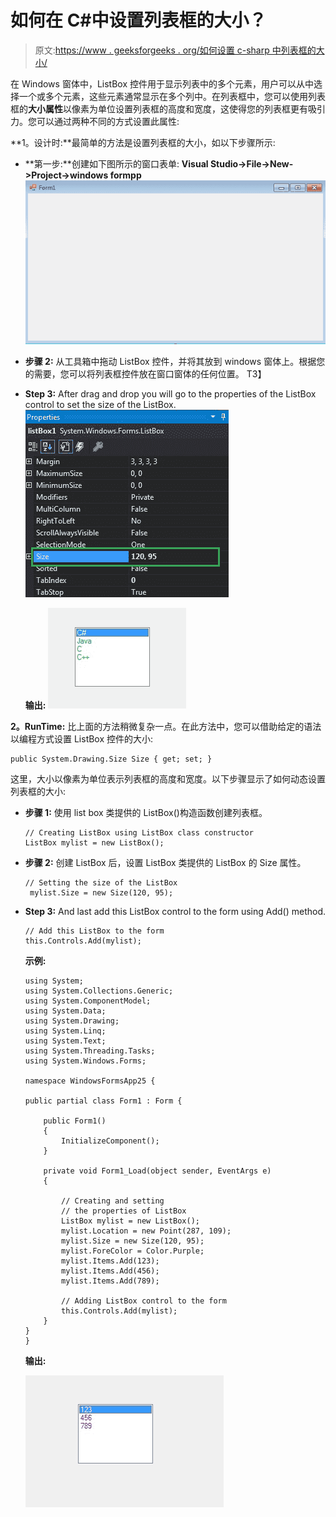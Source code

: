 # 如何在 C#中设置列表框的大小？

> 原文:[https://www . geeksforgeeks . org/如何设置 c-sharp 中列表框的大小/](https://www.geeksforgeeks.org/how-to-set-the-size-of-the-listbox-in-c-sharp/)

在 Windows 窗体中，ListBox 控件用于显示列表中的多个元素，用户可以从中选择一个或多个元素，这些元素通常显示在多个列中。在列表框中，您可以使用列表框的**大小属性**以像素为单位设置列表框的高度和宽度，这使得您的列表框更有吸引力。您可以通过两种不同的方式设置此属性:

**1。设计时:**最简单的方法是设置列表框的大小，如以下步骤所示:

*   **第一步:**创建如下图所示的窗口表单:
    **Visual Studio->File->New->Project->windows formpp**
    ![](img/52a0adebea6c33bdc662683df034f77e.png)
*   **步骤 2:** 从工具箱中拖动 ListBox 控件，并将其放到 windows 窗体上。根据您的需要，您可以将列表框控件放在窗口窗体的任何位置。
    T3】
*   **Step 3:** After drag and drop you will go to the properties of the ListBox control to set the size of the ListBox.
    ![](img/eb4ad29f4849cc2cd22bfc7ed4dd7d55.png)

    **输出:**
    ![](img/9c4159f01470a91fa5a6595416441e3b.png)

**2。RunTime:** 比上面的方法稍微复杂一点。在此方法中，您可以借助给定的语法以编程方式设置 ListBox 控件的大小:

```
public System.Drawing.Size Size { get; set; }
```

这里，大小以像素为单位表示列表框的高度和宽度。以下步骤显示了如何动态设置列表框的大小:

*   **步骤 1:** 使用 list box 类提供的 ListBox()构造函数创建列表框。

    ```
    // Creating ListBox using ListBox class constructor
    ListBox mylist = new ListBox();

    ```

*   **步骤 2:** 创建 ListBox 后，设置 ListBox 类提供的 ListBox 的 Size 属性。

    ```
    // Setting the size of the ListBox
     mylist.Size = new Size(120, 95);

    ```

*   **Step 3:** And last add this ListBox control to the form using Add() method.

    ```
    // Add this ListBox to the form
    this.Controls.Add(mylist);

    ```

    **示例:**

    ```
    using System;
    using System.Collections.Generic;
    using System.ComponentModel;
    using System.Data;
    using System.Drawing;
    using System.Linq;
    using System.Text;
    using System.Threading.Tasks;
    using System.Windows.Forms;

    namespace WindowsFormsApp25 {

    public partial class Form1 : Form {

        public Form1()
        {
            InitializeComponent();
        }

        private void Form1_Load(object sender, EventArgs e)
        {

            // Creating and setting 
            // the properties of ListBox
            ListBox mylist = new ListBox();
            mylist.Location = new Point(287, 109);
            mylist.Size = new Size(120, 95);
            mylist.ForeColor = Color.Purple;
            mylist.Items.Add(123);
            mylist.Items.Add(456);
            mylist.Items.Add(789);

            // Adding ListBox control to the form
            this.Controls.Add(mylist);
        }
    }
    }
    ```

    **输出:**

    ![](img/26b50c4d99f3e5b52701b8c82d75081d.png)